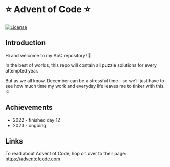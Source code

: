 # ⭐ Advent of Code ⭐
[![License](https://img.shields.io/badge/license-MIT-informational)](LICENSE.MIT)

## Introduction

Hi and welcome to my AoC repository! 🎄

In the best of worlds, this repo will contain all puzzle solutions for every attempted year. 

But as we all know, December can be a stressful time - so we'll just have to see how much time my work and everyday life leaves me to tinker with this. ☺️

## Achievements
* 2022 - finished day 12
* 2023 - ongoing

## Links
To read about Advent of Code, hop on over to their page: https://adventofcode.com